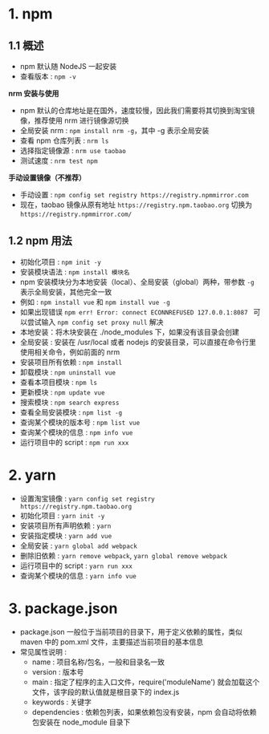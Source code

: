 

# 1. npm

## 1.1 概述

- npm 默认随 NodeJS 一起安装
- 查看版本 : `npm -v`

**nrm 安装与使用**

- npm 默认的仓库地址是在国外，速度较慢，因此我们需要将其切换到淘宝镜像，推荐使用 nrm 进行镜像源切换
- 全局安装 nrm : `npm install nrm -g`，其中 -g 表示全局安装
- 查看 npm 仓库列表 : `nrm ls`
- 选择指定镜像源 : `nrm use taobao`
- 测试速度 : `nrm test npm`

**手动设置镜像（不推荐）**

- 手动设置 : `npm config set registry https://registry.npmmirror.com`
- 现在，taobao 镜像从原有地址 `https://registry.npm.taobao.org` 切换为 `https://registry.npmmirror.com/`

## 1.2 npm 用法

- 初始化项目 : `npm init -y`
- 安装模块语法 : `npm install 模块名`
- npm 安装模块分为本地安装（local）、全局安装（global）两种，带参数 `-g` 表示全局安装，其他完全一致
- 例如 : `npm install vue` 和 `npm install vue -g`
- 如果出现错误 `npm err! Error: connect ECONNREFUSED 127.0.0.1:8087 ` 可以尝试输入 `npm config set proxy null` 解决
- 本地安装：将木块安装在 ./node_modules 下，如果没有该目录会创建
- 全局安装 : 安装在 /usr/local 或者 nodejs 的安装目录，可以直接在命令行里使用相关命令，例如前面的 nrm
- 安装项目所有依赖 : `npm install`
- 卸载模块 : `npm uninstall vue`
- 查看本项目模块 : `npm ls`
- 更新模块 : `npm update vue`
- 搜索模块 : `npm search express`
- 查看全局安装模块 : `npm list -g`
- 查询某个模块的版本号 : `npm list vue`
- 查询某个模块的信息 : `npm info vue`
- 运行项目中的 script : `npm run xxx`


# 2. yarn

- 设置淘宝镜像 : `yarn config set registry https://registry.npm.taobao.org`
- 初始化项目 : `yarn init -y`
- 安装项目所有声明依赖 : `yarn`
- 安装指定模块 : `yarn add vue`
- 全局安装 : `yarn global add webpack`
- 删除旧依赖 : `yarn remove webpack`, `yarn global remove webpack`
- 运行项目中的 script : `yarn run xxx`
- 查询某个模块的信息 : `yarn info vue`


# 3. package.json

- package.json 一般位于当前项目的目录下，用于定义依赖的属性，类似 maven 中的 pom.xml 文件，主要描述当前项目的基本信息
- 常见属性说明 :
    - name : 项目名称/包名，一般和目录名一致
    - version : 版本号
    - main : 指定了程序的主入口文件，require('moduleName') 就会加载这个文件，该字段的默认值就是根目录下的 index.js
    - keywords : 关键字
    - dependencies : 依赖包列表，如果依赖包没有安装，npm 会自动将依赖包安装在 node_module 目录下